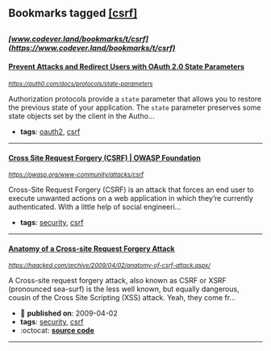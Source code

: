 ## Bookmarks tagged [[csrf]](https://www.codever.land/search?q=[csrf])

_<sup><sup>[www.codever.land/bookmarks/t/csrf](https://www.codever.land/bookmarks/t/csrf)</sup></sup>_
---
#### [Prevent Attacks and Redirect Users with OAuth 2.0 State Parameters](https://auth0.com/docs/protocols/state-parameters)
_<sup>https://auth0.com/docs/protocols/state-parameters</sup>_

Authorization protocols provide a `state` parameter that allows you to restore the previous state of your application. The `state` parameter preserves some state objects set by the client in the Autho...
* **tags**: [oauth2](../tagged/oauth2.md), [csrf](../tagged/csrf.md)
---
#### [Cross Site Request Forgery (CSRF) | OWASP Foundation](https://owasp.org/www-community/attacks/csrf)
_<sup>https://owasp.org/www-community/attacks/csrf</sup>_

Cross-Site Request Forgery (CSRF) is an attack that forces an end user to execute unwanted actions on a web application in which they’re currently authenticated. With a little help of social engineeri...
* **tags**: [security](../tagged/security.md), [csrf](../tagged/csrf.md)
---
#### [Anatomy of a Cross-site Request Forgery Attack](https://haacked.com/archive/2009/04/02/anatomy-of-csrf-attack.aspx/)
_<sup>https://haacked.com/archive/2009/04/02/anatomy-of-csrf-attack.aspx/</sup>_

A Cross-site request forgery attack, also known as CSRF or XSRF (pronounced sea-surf) is the less well known, but equally dangerous, cousin of the Cross Site Scripting (XSS) attack. Yeah, they come fr...
* :calendar: **published on**: 2009-04-02
* **tags**: [security](../tagged/security.md), [csrf](../tagged/csrf.md)
* :octocat: **[source code](http://code.haacked.com/mvc-2/CsrfDemo.zip)**
---
